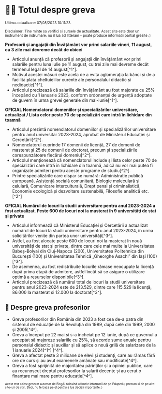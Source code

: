 # 👩‍🏫 Totul despre greva
<sub>Ultima actualizare: 07/08/2023 10:11:23</sub>

<sub>Disclaimer: Tine minte sa verifici si sursele de actualitate. Acest site este doar un instrument de indrumare: nu il lua ad litteram - poate produce informatii partial gresite :)</sub>

**Profesorii și angajații din Învățământ vor primi salariile vineri, 11 august, cu 3 zile mai devreme decât de obicei**
- Articolul anunță că profesorii și angajații din învățământ vor primi salariile pentru luna iulie pe 11 august, cu trei zile mai devreme decât termenul legal de 14 august[^1^].
- Motivul acestei măsuri este acela de a evita aglomerația la bănci și de a facilita plata cheltuielilor curente ale personalului didactic și nedidactic[^1^].
- Articolul precizează că salariile din învățământ au fost majorate cu 25% începând cu 1 ianuarie 2023, conform ordonanței de urgență adoptate de guvern în urma grevei generale din mai-iunie[^1^].

**OFICIAL Nomenclatorul domeniilor și specializărilor universitare, actualizat / Lista celor peste 70 de specializări care intră în lichidare din toamnă**
- Articolul prezintă nomenclatorul domeniilor și specializărilor universitare pentru anul universitar 2023-2024, aprobat de Ministerul Educației și Cercetării[^2^].
- Nomenclatorul cuprinde 17 domenii de licență, 27 de domenii de masterat și 25 de domenii de doctorat, precum și specializările corespunzătoare fiecărui domeniu[^2^].
- Articolul menționează că nomenclatorul include și lista celor peste 70 de specializări care intră în lichidare din toamnă, adică nu vor mai putea fi organizate admiteri pentru aceste programe de studiu[^2^].
- Printre specializările care dispar se numără: Administrație publică europeană, Asistență socială comunitară, Biologie moleculară și celulară, Comunicare interculturală, Drept penal și criminalistică, Economie ecologică și dezvoltare sustenabilă, Filosofie analitică etc.[^2^]

**OFICIAL Numărul de locuri la studii universitare pentru anul 2023-2024 a fost actualizat. Peste 600 de locuri noi la masterat în 9 universități de stat și private**
- Articolul informează că Ministerul Educației și Cercetării a actualizat numărul de locuri la studii universitare pentru anul 2023-2024, în urma solicitărilor venite din partea unor universități[^3^].
- Astfel, au fost alocate peste 600 de locuri noi la masterat în nouă universități de stat și private, dintre care cele mai multe la Universitatea Babeș-Bolyai din Cluj-Napoca (200), Universitatea Politehnica din București (100) și Universitatea Tehnică „Gheorghe Asachi” din Iași (100)[^3^].
- De asemenea, au fost redistribuite locurile rămase neocupate la licență după prima etapă de admitere, astfel încât să se asigure o utilizare optimă a resurselor disponibile[^3^].
- Articolul precizează că numărul total de locuri la studii universitare pentru anul 2023-2024 este de 213.529, dintre care 115.529 la licență, 86.000 la masterat și 12.000 la doctorat[^3^].

## 🏫 Despre greva profesorilor
- Greva profesorilor din România din 2023 a fost cea de-a patra din sistemul de educație de la Revoluția din 1989, după cele din 1999, 2000 și 2005[^4^].
- Greva a început pe 22 mai și s-a încheiat pe 12 iunie, după ce guvernul a acceptat să majoreze salariile cu 25%, să acorde sume anuale pentru personalul didactic și auxiliar și să aplice o nouă grilă de salarizare de la 1 ianuarie 2024[^1^] [^4^].
- Greva a afectat peste 3 milioane de elevi și studenți, care au rămas fără ore de curs și au avut examenele amânate sau modificate[^4^].
- Greva a fost sprijinită de majoritatea părinților și a opiniei publice, care au recunoscut dreptul profesorilor la salarii decente și au cerut o finanțare mai mare pentru educație[^4^].


<sub><sub>Acest text a fost generat automat de BingAI folosind ultimele informatii de pe Edupedu, precum si de pe alte site-uri de stiri. Deci, nu te baza pe el pentru a lua decizii importante :)</sub></sub>